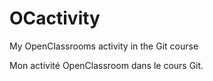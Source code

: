 # OCactivity
My OpenClassrooms activity in the Git course

Mon activité OpenClassroom dans le cours Git.

